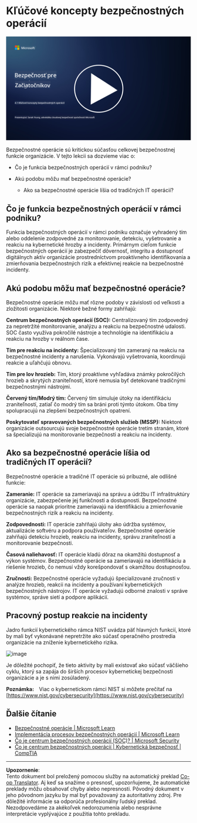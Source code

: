 <!--
CO_OP_TRANSLATOR_METADATA:
{
  "original_hash": "6a55b31df9eebf550d040cef0ef7dff3",
  "translation_date": "2025-09-04T02:05:06+00:00",
  "source_file": "4.1 SecOps key concepts.md",
  "language_code": "sk"
}
-->
# Kľúčové koncepty bezpečnostných operácií

[![Pozrite si video](../../translated_images/4-1_placeholder.0123f726051a7b9662e6dfa95b10962cbe64c002cde9640da84711fd8d3df642.sk.png)](https://learn-video.azurefd.net/vod/player?id=6a1cf511-89e0-493a-8ef9-91c458200266)

Bezpečnostné operácie sú kritickou súčasťou celkovej bezpečnostnej funkcie organizácie. V tejto lekcii sa dozvieme viac o:

 - Čo je funkcia bezpečnostných operácií v rámci podniku?
   
 - Akú podobu môžu mať bezpečnostné operácie?
   
   - Ako sa bezpečnostné operácie líšia od tradičných IT operácií?

## Čo je funkcia bezpečnostných operácií v rámci podniku?

Funkcia bezpečnostných operácií v rámci podniku označuje vyhradený tím alebo oddelenie zodpovedné za monitorovanie, detekciu, vyšetrovanie a reakciu na kybernetické hrozby a incidenty. Primárnym cieľom funkcie bezpečnostných operácií je zabezpečiť dôvernosť, integritu a dostupnosť digitálnych aktív organizácie prostredníctvom proaktívneho identifikovania a zmierňovania bezpečnostných rizík a efektívnej reakcie na bezpečnostné incidenty.

## Akú podobu môžu mať bezpečnostné operácie?

Bezpečnostné operácie môžu mať rôzne podoby v závislosti od veľkosti a zložitosti organizácie. Niektoré bežné formy zahŕňajú:

**Centrum bezpečnostných operácií (SOC):** Centralizovaný tím zodpovedný za nepretržité monitorovanie, analýzu a reakciu na bezpečnostné udalosti. SOC často využíva pokročilé nástroje a technológie na identifikáciu a reakciu na hrozby v reálnom čase.

**Tím pre reakciu na incidenty:** Špecializovaný tím zameraný na reakciu na bezpečnostné incidenty a narušenia. Vykonávajú vyšetrovania, koordinujú reakcie a uľahčujú obnovu.

**Tím pre lov hrozieb:** Tím, ktorý proaktívne vyhľadáva známky pokročilých hrozieb a skrytých zraniteľností, ktoré nemusia byť detekované tradičnými bezpečnostnými nástrojmi.

**Červený tím/Modrý tím:** Červený tím simuluje útoky na identifikáciu zraniteľností, zatiaľ čo modrý tím sa bráni proti týmto útokom. Oba tímy spolupracujú na zlepšení bezpečnostných opatrení.

**Poskytovateľ spravovaných bezpečnostných služieb (MSSP):** Niektoré organizácie outsourcujú svoje bezpečnostné operácie tretím stranám, ktoré sa špecializujú na monitorovanie bezpečnosti a reakciu na incidenty.

## Ako sa bezpečnostné operácie líšia od tradičných IT operácií?

Bezpečnostné operácie a tradičné IT operácie sú príbuzné, ale odlišné funkcie:

**Zameranie:** IT operácie sa zameriavajú na správu a údržbu IT infraštruktúry organizácie, zabezpečenie jej funkčnosti a dostupnosti. Bezpečnostné operácie sa naopak prioritne zameriavajú na identifikáciu a zmierňovanie bezpečnostných rizík a reakciu na incidenty.

**Zodpovednosti:** IT operácie zahŕňajú úlohy ako údržba systémov, aktualizácie softvéru a podpora používateľov. Bezpečnostné operácie zahŕňajú detekciu hrozieb, reakciu na incidenty, správu zraniteľností a monitorovanie bezpečnosti.

**Časová naliehavosť:** IT operácie kladú dôraz na okamžitú dostupnosť a výkon systémov. Bezpečnostné operácie sa zameriavajú na identifikáciu a riešenie hrozieb, čo nemusí vždy korešpondovať s okamžitou dostupnosťou.

**Zručnosti:** Bezpečnostné operácie vyžadujú špecializované zručnosti v analýze hrozieb, reakcii na incidenty a používaní kybernetických bezpečnostných nástrojov. IT operácie vyžadujú odborné znalosti v správe systémov, správe sietí a podpore aplikácií.

## Pracovný postup reakcie na incidenty

Jadro funkcií kybernetického rámca NIST uvádza päť hlavných funkcií, ktoré by mali byť vykonávané nepretržite ako súčasť operačného prostredia organizácie na zníženie kybernetického rizika. 

![image](https://github.com/microsoft/Security-101/assets/139931591/f6d19dce-f96e-47bd-9e0a-8019675a602d)

Je dôležité pochopiť, že tieto aktivity by mali existovať ako súčasť väčšieho cyklu, ktorý sa zapája do širších procesov kybernetickej bezpečnosti organizácie a je s nimi zosúladený. 

**Poznámka:** Viac o kybernetickom rámci NIST si môžete prečítať na [https://www.nist.gov/cybersecurity](https://www.nist.gov/cybersecurity)

## Ďalšie čítanie

- [Bezpečnostné operácie | Microsoft Learn](https://learn.microsoft.com/security/operations/overview?WT.mc_id=academic-96948-sayoung)
- [Implementácia procesov bezpečnostných operácií | Microsoft Learn](https://learn.microsoft.com/security/operations/?WT.mc_id=academic-96948-sayoung)
- [Čo je centrum bezpečnostných operácií (SOC)? | Microsoft Security](https://www.microsoft.com/security/business/security-101/what-is-a-security-operations-center-soc?WT.mc_id=academic-96948-sayoung)
- [Čo je centrum bezpečnostných operácií | Kybernetická bezpečnosť | CompTIA](https://www.comptia.org/content/articles/what-is-a-security-operations-center)

---

**Upozornenie**:  
Tento dokument bol preložený pomocou služby na automatický preklad [Co-op Translator](https://github.com/Azure/co-op-translator). Aj keď sa snažíme o presnosť, upozorňujeme, že automatické preklady môžu obsahovať chyby alebo nepresnosti. Pôvodný dokument v jeho pôvodnom jazyku by mal byť považovaný za autoritatívny zdroj. Pre dôležité informácie sa odporúča profesionálny ľudský preklad. Nezodpovedáme za akékoľvek nedorozumenia alebo nesprávne interpretácie vyplývajúce z použitia tohto prekladu.